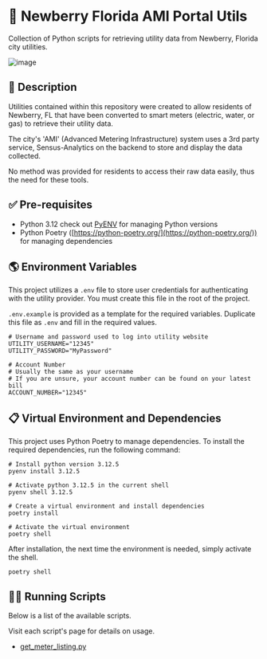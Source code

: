 # 🐍 Newberry Florida AMI Portal Utils

Collection of Python scripts for retrieving utility data from Newberry, Florida city utilities.

![image](https://img.shields.io/badge/Python-FFD43B?style=for-the-badge&logo=python&logoColor=blue)

## 📝 Description

Utilities contained within this repository were created to allow residents of Newberry, FL
that have been converted to smart meters (electric, water, or gas) to retrieve their utility data.

The city's 'AMI' (Advanced Metering Infrastructure) system uses a 3rd party service, Sensus-Analytics
on the backend to store and display the data collected.

No method was provided for residents to access their raw data easily, thus the need for these tools.

## ✅ Pre-requisites

- Python 3.12 check out [PyENV](Phttps://github.com/pyenv/pyenv) for managing Python versions
- Python Poetry ([https://python-poetry.org/](https://python-poetry.org/)) for managing dependencies

## 🌎 Environment Variables

This project utilizes a `.env` file to store user credentials for authenticating with the utility provider. You
must create this file in the root of the project.

`.env.example` is provided as a template for the required variables. Duplicate this file as `.env` and fill in the required values.

```shell
# Username and password used to log into utility website
UTILITY_USERNAME="12345"
UTILITY_PASSWORD="MyPassword"

# Account Number
# Usually the same as your username
# If you are unsure, your account number can be found on your latest bill
ACCOUNT_NUMBER="12345"
```

## 📋 Virtual Environment and Dependencies

This project uses Python Poetry to manage dependencies. To install the required dependencies, run the following command:

```shell
# Install python version 3.12.5
pyenv install 3.12.5

# Activate python 3.12.5 in the current shell
pyenv shell 3.12.5

# Create a virtual environment and install dependencies
poetry install

# Activate the virtual environment
poetry shell
```

After installation, the next time the environment is needed, simply activate the shell.

```shell
poetry shell
```

## 🏃‍➡️ Running Scripts

Below is a list of the available scripts.

Visit each script's page for details on usage.

- [get_meter_listing.py](./docs/get_meter_listing.md)

